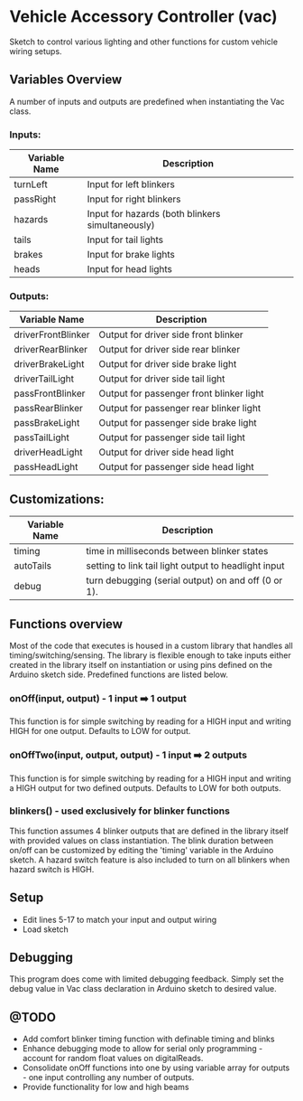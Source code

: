 # Vehicle Accessory Controller (vac)
Sketch to control various lighting and other functions for custom vehicle wiring setups.

## Variables Overview
A number of inputs and outputs are predefined when instantiating the Vac class.
### Inputs:
| Variable Name | Description |
| ---------- | ---------- |
| turnLeft  | Input for left blinkers |
| passRight | Input for right blinkers |
| hazards   | Input for hazards (both blinkers simultaneously) |
| tails     | Input for tail lights |
| brakes    | Input for brake lights |
| heads     | Input for head lights |
### Outputs:
| Variable Name | Description |
| ---------- | ---------- |
| driverFrontBlinker | Output for driver side front blinker |
| driverRearBlinker | Output for driver side rear blinker |
| driverBrakeLight  | Output for driver side brake light |
| driverTailLight   | Output for driver side tail light |
| passFrontBlinker  | Output for passenger front blinker light |
| passRearBlinker   | Output for passenger rear blinker light |
| passBrakeLight    | Output for passenger side brake light |
| passTailLight     | Output for passenger side tail light |
| driverHeadLight   | Output for driver side head light |
| passHeadLight     | Output for passenger side head light |

## Customizations:
| Variable Name | Description |
| ---------- | ---------- |
| timing    | time in milliseconds between blinker states |
| autoTails | setting to link tail light output to headlight input |
| debug     | turn debugging (serial output) on and off (0 or 1). |

## Functions overview
Most of the code that executes is housed in a custom library that handles all timing/switching/sensing. The library is flexible enough to take inputs either created in the library itself on instantiation or using pins defined on the Arduino sketch side. Predefined functions are listed below.
### onOff(input, output) - 1 input ➡️ 1 output
This function is for simple switching by reading for a HIGH input and writing HIGH for one output. Defaults to LOW for output.

### onOffTwo(input, output, output) - 1 input ➡️ 2 outputs
This function is for simple switching by reading for a HIGH input and writing a HIGH output for two defined outputs. Defaults to LOW for both outputs.

### blinkers() - used exclusively for blinker functions
This function assumes 4 blinker outputs that are defined in the library itself with provided values on class instantiation. The blink duration between on/off can be customized by editing the 'timing' variable in the Arduino sketch. A hazard switch feature is also included to turn on all blinkers when hazard switch is HIGH.

## Setup
- Edit lines 5-17 to match your input and output wiring
- Load sketch

## Debugging
This program does come with limited debugging feedback. Simply set the debug value in Vac class declaration in Arduino sketch to desired value.

## @TODO
- Add comfort blinker timing function with definable timing and blinks
- Enhance debugging mode to allow for serial only programming - account for random float values on digitalReads.
- Consolidate onOff functions into one by using variable array for outputs - one input controlling any number of outputs.
- Provide functionality for low and high beams